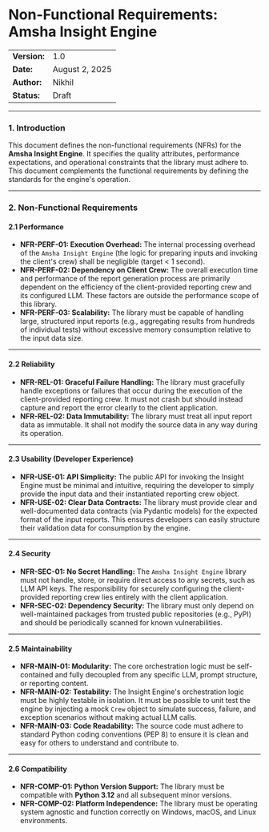 # Non-Functional Requirements: Amsha Insight Engine

| |                |
| :--- |:---------------|
| **Version:** | 1.0            |
| **Date:** | August 2, 2025 |
| **Author:** | Nikhil         |
| **Status:** | Draft          |

-----

### 1. Introduction

This document defines the non-functional requirements (NFRs) for the **Amsha Insight Engine**. It specifies the quality attributes, performance expectations, and operational constraints that the library must adhere to. This document complements the functional requirements by defining the standards for the engine's operation.

-----

### 2. Non-Functional Requirements

#### 2.1 Performance

-   **NFR-PERF-01: Execution Overhead:** The internal processing overhead of the `Amsha Insight Engine` (the logic for preparing inputs and invoking the client's crew) shall be negligible (target < 1 second).
-   **NFR-PERF-02: Dependency on Client Crew:** The overall execution time and performance of the report generation process are primarily dependent on the efficiency of the client-provided reporting crew and its configured LLM. These factors are outside the performance scope of this library.
-   **NFR-PERF-03: Scalability:** The library must be capable of handling large, structured input reports (e.g., aggregating results from hundreds of individual tests) without excessive memory consumption relative to the input data size.

-----

#### 2.2 Reliability

-   **NFR-REL-01: Graceful Failure Handling:** The library must gracefully handle exceptions or failures that occur during the execution of the client-provided reporting crew. It must not crash but should instead capture and report the error clearly to the client application.
-   **NFR-REL-02: Data Immutability:** The library must treat all input report data as immutable. It shall not modify the source data in any way during its operation.

-----

#### 2.3 Usability (Developer Experience)

-   **NFR-USE-01: API Simplicity:** The public API for invoking the Insight Engine must be minimal and intuitive, requiring the developer to simply provide the input data and their instantiated reporting crew object.
-   **NFR-USE-02: Clear Data Contracts:** The library must provide clear and well-documented data contracts (via Pydantic models) for the expected format of the input reports. This ensures developers can easily structure their validation data for consumption by the engine.

-----

#### 2.4 Security

-   **NFR-SEC-01: No Secret Handling:** The `Amsha Insight Engine` library must not handle, store, or require direct access to any secrets, such as LLM API keys. The responsibility for securely configuring the client-provided reporting crew lies entirely with the client application.
-   **NFR-SEC-02: Dependency Security:** The library must only depend on well-maintained packages from trusted public repositories (e.g., PyPI) and should be periodically scanned for known vulnerabilities.

-----

#### 2.5 Maintainability

-   **NFR-MAIN-01: Modularity:** The core orchestration logic must be self-contained and fully decoupled from any specific LLM, prompt structure, or reporting content.
-   **NFR-MAIN-02: Testability:** The Insight Engine's orchestration logic must be highly testable in isolation. It must be possible to unit test the engine by injecting a mock `Crew` object to simulate success, failure, and exception scenarios without making actual LLM calls.
-   **NFR-MAIN-03: Code Readability:** The source code must adhere to standard Python coding conventions (PEP 8) to ensure it is clean and easy for others to understand and contribute to.

-----

#### 2.6 Compatibility

-   **NFR-COMP-01: Python Version Support:** The library must be compatible with **Python 3.12** and all subsequent minor versions.
-   **NFR-COMP-02: Platform Independence:** The library must be operating system agnostic and function correctly on Windows, macOS, and Linux environments.